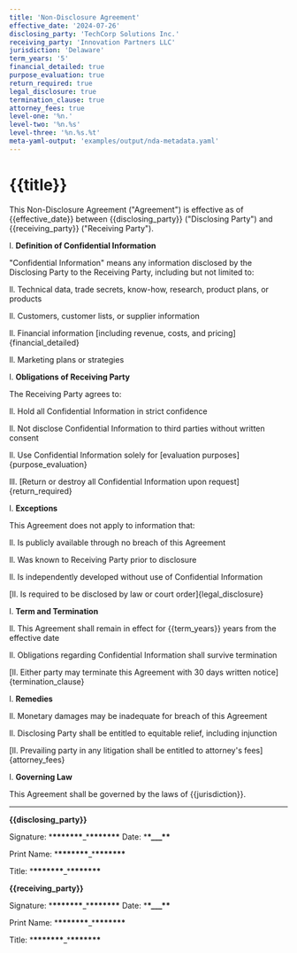 ```yaml
---
title: 'Non-Disclosure Agreement'
effective_date: '2024-07-26'
disclosing_party: 'TechCorp Solutions Inc.'
receiving_party: 'Innovation Partners LLC'
jurisdiction: 'Delaware'
term_years: '5'
financial_detailed: true
purpose_evaluation: true
return_required: true
legal_disclosure: true
termination_clause: true
attorney_fees: true
level-one: '%n.'
level-two: '%n.%s'
level-three: '%n.%s.%t'
meta-yaml-output: 'examples/output/nda-metadata.yaml'
---
```


# {{title}}

This Non-Disclosure Agreement ("Agreement") is effective as of
{{effective_date}} between {{disclosing_party}} ("Disclosing Party") and
{{receiving_party}} ("Receiving Party").

l. **Definition of Confidential Information**

"Confidential Information" means any information disclosed by the Disclosing
Party to the Receiving Party, including but not limited to:

ll. Technical data, trade secrets, know-how, research, product plans, or
products

ll. Customers, customer lists, or supplier information

ll. Financial information [including revenue, costs, and
pricing]{financial_detailed}

ll. Marketing plans or strategies

l. **Obligations of Receiving Party**

The Receiving Party agrees to:

ll. Hold all Confidential Information in strict confidence

ll. Not disclose Confidential Information to third parties without written
consent

ll. Use Confidential Information solely for [evaluation
purposes]{purpose_evaluation}

lll. [Return or destroy all Confidential Information upon
request]{return_required}

l. **Exceptions**

This Agreement does not apply to information that:

ll. Is publicly available through no breach of this Agreement

ll. Was known to Receiving Party prior to disclosure

ll. Is independently developed without use of Confidential Information

[ll. Is required to be disclosed by law or court order]{legal_disclosure}

l. **Term and Termination**

ll. This Agreement shall remain in effect for {{term_years}} years from the
effective date

ll. Obligations regarding Confidential Information shall survive termination

[ll. Either party may terminate this Agreement with 30 days written
notice]{termination_clause}

l. **Remedies**

ll. Monetary damages may be inadequate for breach of this Agreement

ll. Disclosing Party shall be entitled to equitable relief, including injunction

[ll. Prevailing party in any litigation shall be entitled to attorney's
fees]{attorney_fees}

l. **Governing Law**

This Agreement shall be governed by the laws of {{jurisdiction}}.

---

**{{disclosing_party}}**

Signature: \***\*\*\*\*\*\*\***\_\***\*\*\*\*\*\*\*** Date: \***\*\_\_\_\*\***

Print Name: \***\*\*\*\*\*\*\***\_\***\*\*\*\*\*\*\***

Title: \***\*\*\*\*\*\*\***\_\***\*\*\*\*\*\*\***

**{{receiving_party}}**

Signature: \***\*\*\*\*\*\*\***\_\***\*\*\*\*\*\*\*** Date: \***\*\_\_\_\*\***

Print Name: \***\*\*\*\*\*\*\***\_\***\*\*\*\*\*\*\***

Title: \***\*\*\*\*\*\*\***\_\***\*\*\*\*\*\*\***
